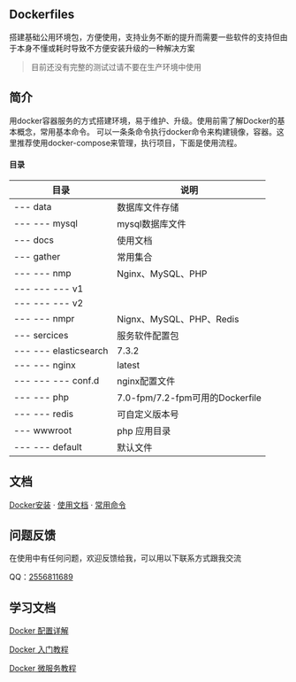 <!--
 * @Author: your name
 * @Date: 2020-07-07 19:26:37
 * @LastEditTime: 2020-07-20 12:11:42
 * @LastEditors: Please set LastEditors
 * @Description: In User Settings Edit
 * @FilePath: /workspace/README.md
--> 
## Dockerfiles

搭建基础公用环境包，方便使用，支持业务不断的提升而需要一些软件的支持但由于本身不懂或耗时导致不方便安装升级的一种解决方案

> 目前还没有完整的测试过请不要在生产环境中使用

## 简介
用docker容器服务的方式搭建环境，易于维护、升级。使用前需了解Docker的基本概念，常用基本命令。 可以一条条命令执行docker命令来构建镜像，容器。这里推荐使用docker-compose来管理，执行项目，下面是使用流程。

#### 目录

目录 | 说明
---|---
--- data | 数据库文件存储
--- --- mysql | mysql数据库文件
--- docs | 使用文档
--- gather | 常用集合
--- --- nmp | Nginx、MySQL、PHP
--- ---  --- v1 | 
--- ---  --- v2 | 
--- --- nmpr | Nignx、MySQL、PHP、Redis
--- sercices | 服务软件配置包
--- --- elasticsearch | 7.3.2
--- --- nginx | latest
--- ---  --- conf.d | nginx配置文件
--- --- php | 7.0-fpm/7.2-fpm可用的Dockerfile
--- --- redis | 可自定义版本号
--- wwwroot | php 应用目录
--- --- default | 默认文件

## 文档

[Docker安装](docs/guide-zh-CN/docker-install.md) · [使用文档](docs/guide-zh-CN/usage.md) · [常用命令](docs/guide-zh-CN/start-command.md) 

## 问题反馈

在使用中有任何问题，欢迎反馈给我，可以用以下联系方式跟我交流

QQ：[2556811689](https://jq.qq.com/?_wv=1027&k=4BeVA2r)

## 学习文档

[Docker 配置详解](https://www.jianshu.com/p/2217cfed29d7)

[Docker 入门教程](http://www.ruanyifeng.com/blog/2018/02/docker-tutorial.html)

[Docker 微服务教程](http://www.ruanyifeng.com/blog/2018/02/docker-wordpress-tutorial.html)
